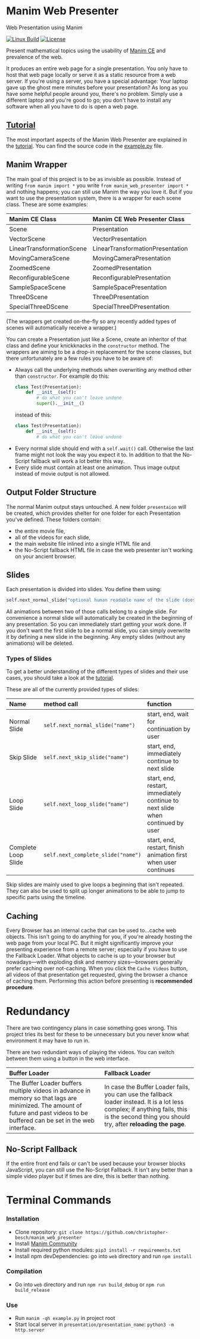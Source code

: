 # Manim Web Presenter
Web Presentation using Manim

[![Linux Build](https://github.com/christopher-besch/manim_web_presenter/actions/workflows/linux.yml/badge.svg?branch=main)](https://github.com/christopher-besch/manim_web_presenter/actions/workflows/linux.yml)
[![License](https://img.shields.io/badge/license-MIT-yellow)](https://github.com/christopher-besch/manim_web_presenter/blob/main/LICENSE)

Present mathematical topics using the usability of [Manim CE](https://www.manim.community) and prevalence of the web.

It produces an entire web page for a single presentation.
You only have to host that web page locally or serve it as a static resource from a web server.
If you're using a server, you have a special advantage:
Your laptop gave up the ghost mere minutes before your presentation?
As long as you have some helpful people around you, there's no problem.
Simply use a different laptop and you're good to go;
you don't have to install any software when all you have to do is open a web page.

## [Tutorial](https://christopher-besch.github.io/manim_web_presenter/Tutorial)

The most important aspects of the Manim Web Presenter are explained in the [tutorial](https://christopher-besch.github.io/manim_web_presenter/Tutorial).
You can find the source code in the [example.py](example.py) file.

## Manim Wrapper

The main goal of this project is to be as invisible as possible.
Instead of writing `from manim import *` you write `from manim_web_presenter import *` and nothing happens;
you can still use Manim the way you love it.
But if you want to use the presentation system, there is a wrapper for each scene class.
These are some examples:

| Manim CE Class            | Manim CE Web Presenter Class     |
|:------------------------- |:-------------------------------- |
| Scene                     | Presentation                     |
| VectorScene               | VectorPresentation               |
| LinearTransformationScene | LinearTransformationPresentation |
| MovingCameraScene         | MovingCameraPresentation         |
| ZoomedScene               | ZoomedPresentation               |
| ReconfigurableScene       | ReconfigurablePresentation       |
| SampleSpaceScene          | SampleSpacePresentation          |
| ThreeDScene               | ThreeDPresentation               |
| SpecialThreeDScene        | SpecialThreeDPresentation        |

(The wrappers get created on-the-fly so any recently added types of scenes will automatically receive a wrapper.)

You can create a Presentation just like a Scene, create an inheritor of that class and define your knickknacks in the `constructor` method.
The wrappers are aiming to be a drop-in replacement for the scene classes, but there unfortunately are a few rules you have to be aware of:
-   Always call the underlying methods when overwriting any method other than `constructor`.
    For example do this:
    ```py
    class Test(Presentation):
        def __init__(self):
            # do what you can't leave undone
            super().__init__()
    ```
    instead of this:
    ```py
    class Test(Presentation):
        def __init__(self):
            # do what you can't leave undone
    ```
-   Every normal slide should end with a `self.wait()` call.
    Otherwise the last frame might not look the way you expect it to.
    In addition to that the No-Script fallback will work a lot better this way.
-   Every slide must contain at least one animation.
    Thus image output instead of movie output is not allowed.

## Output Folder Structure

The normal Manim output stays untouched.
A new folder `presentaion` will be created, which provides shelter for one folder for each Presentation you've defined.
These folders contain:
-   the entire movie file,
-   all of the videos for each slide,
-   the main website file inlined into a single HTML file and
-   the No-Script fallback HTML file in case the web presenter isn't working on your ancient browser.

## Slides

Each presentation is divided into slides.
You define them using:
```py
self.next_normal_slide("optional human readable name of the slide (doesn't have to be unique)")
```

All animations between two of those calls belong to a single slide.
For convenience a normal slide will automatically be created in the beginning of any presentation.
So you can immediately start getting your work done.
If you don't want the first slide to be a normal slide, you can simply overwrite it by defining a new slide in the beginning.
Any empty slides (without any animations) will be deleted.

### Types of Slides

To get a better understanding of the different types of slides and their use cases, you should take a look at the [tutorial](https://christopher-besch.github.io/manim_web_presenter/Tutorial).

These are all of the currently provided types of slides:

| Name                | method call                        | function                                                                       |
|:------------------- |:---------------------------------- |:------------------------------------------------------------------------------ |
| Normal Slide        | `self.next_normal_slide("name")`   | start, end, wait for continuation by user                                      |
| Skip Slide          | `self.next_skip_slide("name")`     | start, end, immediately continue to next slide                                 |
| Loop Slide          | `self.next_loop_slide("name")`     | start, end, restart, immediately continue to next slide when continued by user |
| Complete Loop Slide | `self.next_complete_slide("name")` | start, end, restart, finish animation first when user continues                |

Skip slides are mainly used to give loops a beginning that isn't repeated.
They can also be used to split up longer animations to be able to jump to specific parts using the timeline.

## Caching

Every Browser has an internal cache that can be used to...cache web objects.
This isn't going to do anything for you, if you're already hosting the web page from your local PC.
But it might significantly improve your presenting experience from a remote server; especially if you have to use the Fallback Loader.
What objects to cache is up to your browser but nowadays—with exploding disk and memory sizes—browsers generally prefer caching over not-caching.
When you click the `Cache Videos` button, all videos of that presentation get requested, giving the browser a chance of caching them.
Performing this action before presenting is **recommended procedure**.

# Redundancy

There are two contingency plans in case something goes wrong.
This project tries its best for these to be unnecessary but you never know what environment it may have to run in.

There are two redundant ways of playing the videos.
You can switch between them using a button in the web interface.

| Buffer Loader | Fallback Loader |
|:------------- |:--------------- |
| The Buffer Loader buffers multiple videos in advance in memory so that lags are minimized. The amount of future and past videos to be buffered can be set in the web interface. | In case the Buffer Loader fails, you can use the fallback loader instead. It is a lot less complex; if anything fails, this is the second thing you should try, after **reloading the page**. |

## No-Script Fallback

If the entire front end fails or can't be used because your browser blocks JavaScript, you can still use the No-Script Fallback.
It isn't any better than a simple video player but if times are dire, this is better than nothing.

# Terminal Commands

### Installation

-    Clone repository: `git clone https://github.com/christopher-besch/manim_web_presenter`
-    Install [Manim Community](https://docs.manim.community/en/stable/installation.html)
-    Install required python modules: `pip3 install -r requirements.txt`
-    Install npm devDependencies: go into `web` directory and run `npm install`

### Compilation

-    Go into `web` directory and run `npm run build_debug` or `npm run build_release`

### Use

-    Run `manim -qh example.py` in project root
-    Start local server in `presentation/presentation_name`: `python3 -m http.server`
